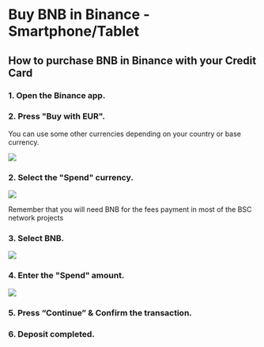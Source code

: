 # Buy BNB in Binance - Smartphone/Tablet

## How to purchase BNB in Binance with your Credit Card



### 1. Open the Binance app.

### 2. Press "Buy with EUR".

You can use some other currencies depending on your country or base currency.



![](../../../.gitbook/assets/1615028657935.jpg)

### 

### 2. Select the "Spend" currency.



![](../../../.gitbook/assets/1615028657928.jpg)



Remember that you will need BNB for the fees payment in most of the BSC network projects 



### 3. Select BNB.



![](../../../.gitbook/assets/1615028657920.jpg)



### 4. Enter the "Spend" amount.



![](../../../.gitbook/assets/1615028657912.jpg)





### 5. Press “Continue” & Confirm the transaction.



### 6. Deposit completed.





